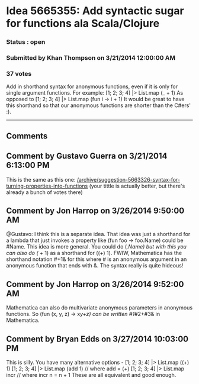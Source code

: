 # Idea 5665355: Add syntactic sugar for functions ala Scala/Clojure #

### Status : open

### Submitted by Khan Thompson on 3/21/2014 12:00:00 AM

### 37 votes

Add in shorthand syntax for anonymous functions, even if it is only for single argument functions.
For example:
[1; 2; 3; 4] |> List.map (_ + 1)
As opposed to
[1; 2; 3; 4] |> List.map (fun i -> i + 1)
It would be great to have this shorthand so that our anonymous functions are shorter than the C#ers' :).


------------------------
## Comments


## Comment by Gustavo Guerra on 3/21/2014 6:13:00 PM
This is the same as this one: [/archive/suggestion-5663326-syntax-for-turning-properties-into-functions](/archive/suggestion-5663326-syntax-for-turning-properties-into-functions.md)
(your tittle is actually better, but there's already a bunch of votes there)


## Comment by Jon Harrop on 3/26/2014 9:50:00 AM
@Gustavo: I think this is a separate idea. That idea was just a shorthand for a lambda that just invokes a property like (fun foo -> foo.Name) could be #Name. This idea is more general. You could do (_.Name) but with this you can also do (_ + 1) as a shorthand for ((+) 1).
FWIW, Mathematica has the shorthand notation #+1& for this where # is an anonymous argument in an anonymous function that ends with &. The syntax really is quite hideous!


## Comment by Jon Harrop on 3/26/2014 9:52:00 AM
Mathematica can also do multivariate anonymous parameters in anonymous functions. So (fun (x, y, z) -> x*y+z) can be written #1*#2+#3& in Mathematica.


## Comment by Bryan Edds on 3/27/2014 10:03:00 PM
This is silly. You have many alternative options -
[1; 2; 3; 4] |> List.map ((+) 1)
[1; 2; 3; 4] |> List.map (add 1) // where add = (+)
[1; 2; 3; 4] |> List.map incr // where incr n = n + 1
These are all equivalent and good enough.

